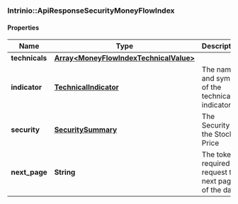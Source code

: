 ### Intrinio::ApiResponseSecurityMoneyFlowIndex

#### Properties
Name | Type | Description | Notes
------------ | ------------- | ------------- | -------------
**technicals** | [**Array&lt;MoneyFlowIndexTechnicalValue&gt;**](MoneyFlowIndexTechnicalValue.md) |  | [optional] 
**indicator** | [**TechnicalIndicator**](TechnicalIndicator.md) | The name and symbol of the technical indicator | [optional] 
**security** | [**SecuritySummary**](SecuritySummary.md) | The Security of the Stock Price | [optional] 
**next_page** | **String** | The token required to request the next page of the data | [optional] 


